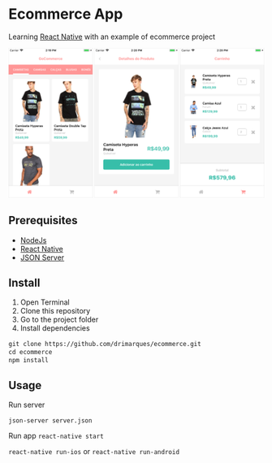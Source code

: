 # Ecommerce App

Learning [React Native](https://facebook.github.io/react-native/) with an example of ecommerce project

<img src="screenshot-demo.png">

## Prerequisites

- [NodeJs](https://nodejs.org/en/)
- [React Native](https://facebook.github.io/react-native/docs/getting-started.html)
- [JSON Server](https://github.com/typicode/json-server)

## Install

1. Open Terminal
2. Clone this repository
3. Go to the project folder
4. Install dependencies
```
git clone https://github.com/drimarques/ecommerce.git
cd ecommerce
npm install
```

## Usage

Run server
```
json-server server.json
```

Run app
`react-native start`

`react-native run-ios` or `react-native run-android`